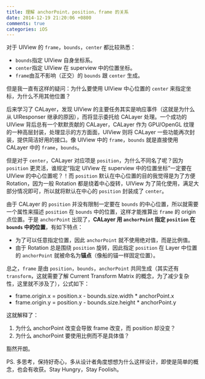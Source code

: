 ```yaml
---
title: 理解 anchorPoint，position，frame 的关系
date: 2014-12-19 21:20:06 +0800
comments: true
categories: iOS
---
```


对于 UIView 的 `frame`，`bounds`，`center` 都比较熟悉：

- `bounds`指定 UIView 自身坐标系。
- `center`指定 UIView 在 superview 中的位置坐标。
- `frame`由互不影响（正交）的 `bounds` 跟 `center` 生成。

但是我一直有这样的疑问：为什么要使用 UIView 中心位置的 `center` 来指定坐标，为什么不用其他位置？

后来学习了 CALayer，发现 UIView 的主要任务其实是响应事件（这就是为什么从 UIResponser 继承的原因），而将显示委托给 CALayer 处理。一个成功的 UIView 背后总有一个默默贡献的 CALayer，CALayer 作为 GPU/OpenGL 纹理的一种高层封装，处理显示的方方面面，UIView 则将 CALayer 一些功能再次封装，提供简洁好用的接口。像 UIView 中的 `frame`，`bounds` 就是直接使用 CALayer 中的 `frame`，`bounds`。

但是对于 `center`，CALayer 对应项是 `position`，为什么不同名了呢？因为 `position` 更灵活，谁规定“指定 UIView 在 superview 中的位置坐标”一定要在 UIView 的中心位置呢？！而 `position` 默认在中心位置的目的我觉得是为了方便 Rotation，因为一般 Rotation 都是绕着中心旋转，UIView 为了简化使用，满足大部分情况即可，所以就将默认在中心的 `position` 封装成了 `center`。

由于 CALayer 的 `position` 并没有限制一定要在 `bounds` 的中心位置，所以就需要一个属性来描述 `position` 在 `bounds` 中的位置，这样才能推算出 `frame` 的 origin 点位置。于是 `anchorPoint` 出现了，**CALayer 用 `anchorPoint` 指定 `position` 在 `bounds` 中的位置**，有如下特点：

- 为了可以任意指定位置，因此 `anchorPoint` 就不使用绝对值，而是比例值。
- 由于 Rotation 总是围绕 `position` 旋转，因此指定 `position` 在 Layer 中位置的 `anchorPoint` 就被命名为**锚点**（像船的锚一样固定位置）。

总之，`frame` 是由 `position`，`bounds`，`anchorPoint` 共同生成（其实还有 `transform`，这就需要了解 Current Transform Matrix 的概念，为了减少复杂性，这里就不涉及了），公式如下：

- frame.origin.x = position.x - bounds.size.width * anchorPoint.x
- frame.origin.y = position.y - bounds.size.height * anchorPoint.y

这就解释了：

1. 为什么 anchorPoint 改变会导致 frame 改变，而 position 却没变？
2. 为什么 anchorPoint 要使用比例而不是具体值？

豁然开朗。

PS. 多思考，保持好奇心，多从设计者角度想想为什么这样设计，即使是简单的概念，也会有收获。Stay Hungry，Stay Foolish。

